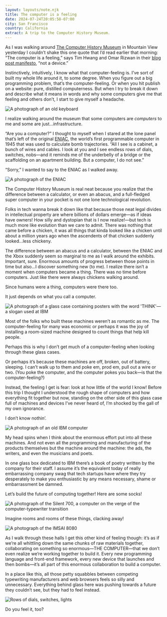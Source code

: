 ```yaml
---
layout: layouts/note.njk
title: The computer is a feeling
date: 2024-07-24T20:05:58-07:00
city: San Francisco
country: California
extract: A trip to the Computer History Museum.
---
```


As I was walking around [The Computer History Museum](https://computerhistory.org/visit/) in Mountain View yesterday I couldn’t shake this one quote that I’d read earlier that morning: “The computer is a feeling,” says Tim Hwang and Omar Rizwan in their [blog post manifesto](https://www.are.na/block/24388092), “not a device.” 

Instinctively, intuitively, I know what that computer-feeling is. I’ve sort of built my whole life around it, to some degree. When you figure out a big programming problem, that’s the computer-feeling. Or when you hit publish on a website: pure, distilled computerness. But when I try to break it down and describe what it means in words and why some computers give me that feeling and others don’t, I start to give myself a headache.

<img class="big-picture" src="/images/computer-museum-7.webp" alt="A photograph of an old keyboard"/> 

I realize walking around the museum that some computers are _computers_ to me and some are just...infrastructure.

“Are you a computer?” I thought to myself when I stared at the lone panel that’s left of the original [ENIAC](https://en.wikipedia.org/wiki/ENIAC), the world’s first programmable computer in 1945 that was used to calculate bomb trajectories. “All I see is a cabinet, a bunch of wires and cables. I look at you and I see endless rows of dials, switches, nobs—and it reminds me of the underbelly of a bridge or the scaffolding on an apartment building. But a computer, I do not see.”

“Sorry,” I wanted to say to the ENIAC as I walked away.

<img class="big-picture" src="/images/computer-museum-1.webp" alt="A photograph of the ENIAC"/> 

The Computer History Museum is real neat because you realize that the difference between a calculator, or even an abacus, and a full-fledged super computer in your pocket is not one lone technological revolution. 

Folks in tech wanna break it down like that because those neat legal divides in intellectual property are where billions of dollars emerge—as if ideas have owners! How silly and dystopian that is I now realize!—but tech is much more like evolution than we care to admit. There was nothing that came before a chicken, it was all things that kinda looked like a chicken until about a million years ago when the ascendents of that chicken suddenly looked...less chickeny. 

The difference between an abacus and a calculator, between the ENIAC and the Xbox suddenly seem so marginal to me as I walk around the exhibits. Important, sure. Enormous amounts of progress between those points in time but also...I discover something new (to me). I realize there isn’t a moment when computers became a thing. There was no time before computers. Just like there were always chickens walking around. 

Since humans were a thing, computers were there too. 

It just depends on what you call a computer.

<img class="big-picture" src="/images/computer-museum-2.webp" alt="A photograph of a glass case containing posters with the word 'THINK'—a slogan used at IBM"/>

Most of the folks who built these machines weren’t as romantic as me. The computer-feeling for many was economic or perhaps it was the joy of installing a room-sized machine designed to count things that help kill people.

Perhaps this is why I don’t get much of a computer-feeling when looking through these glass cases. 

Or perhaps it’s because these machines are off, broken, out of battery, sleeping. I can’t walk up to them and poke em, prod em, pull out a wire or two. (You poke the computer, and the computer pokes you back—is that the computer-feeling?) 

Instead, the feeling I get is fear: look at how little of the world I know! Before this trip I thought I understood the rough shape of computers and how everything fit together but now, standing on the other side of this glass case full of machines and devices I’ve never heard of, I’m shocked by the gall of my own ignorance. 

I don’t know nothin’.
 
<img class="big-picture" src="/images/computer-museum-3.webp" alt="A photograph of an old IBM computer"/> 

My head spins when I think about the enormous effort put into all these machines. And not even all the programming and manufacturing of the products themselves but the machine around the machine: the ads, the writers, and even the musicians and poets. 

In one glass box dedicated to IBM there’s a book of poetry written by the company for their staff. I assume it’s the equivalent today of really embarrassing company swag that tech startups have where they try desperately to make you enthusiastic by any means necessary, shame or embarrassment be damned.

Let’s build the future of computing together! Here are some socks!

<img class="big-picture" src="/images/computer-museum-4.webp" alt="A photograph of the Silent 700, a computer on the verge of the computer-typewriter transition"/> 

Imagine rooms and rooms of these things, clacking away! 

<img class="big-picture" src="/images/computer-museum-8.webp" alt="A photograph of the IMSAI 8080" />

As I walk through these halls I get this other kind of feeling though: it’s as if we’re all whittling down the same chunks of raw materials together, collaborating on something so enormous—THE COMPUTER—that we don’t even realize we’re working together to build it. Every new programming language and front-end framework, every new device that launches and then bombs—it’s all part of this enormous collaboration to build a computer.

In a place like this, all those petty squabbles between competing typewriting manufacturers and web browsers feels so silly and unnecessary. Everything behind glass here was pushing towards a future they couldn’t see, but they had to feel instead.

<img class="big-picture" src="/images/computer-museum-5.webp" alt="Rows of dials, switches, lights"/> 

Do you feel it, too? 